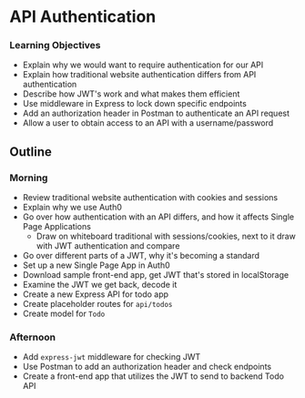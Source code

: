 # API Authentication 

### Learning Objectives

* Explain why we would want to require authentication for our API
* Explain how traditional website authentication differs from API authentication
* Describe how JWT's work and what makes them efficient
* Use middleware in Express to lock down specific endpoints
* Add an authorization header in Postman to authenticate an API request
* Allow a user to obtain access to an API with a username/password

## Outline 

### Morning

* Review traditional website authentication with cookies and sessions 
* Explain why we use Auth0
* Go over how authentication with an API differs, and how it affects Single Page Applications
  - Draw on whiteboard traditional with sessions/cookies, next to it draw with JWT authentication and compare
* Go over different parts of a JWT, why it's becoming a standard 
* Set up a new Single Page App in Auth0
* Download sample front-end app, get JWT that's stored in localStorage
* Examine the JWT we get back, decode it
* Create a new Express API for todo app
* Create placeholder routes for `api/todos`
* Create model for `Todo`

### Afternoon

* Add `express-jwt` middleware for checking JWT
* Use Postman to add an authorization header and check endpoints 
* Create a front-end app that utilizes the JWT to send to backend Todo API
